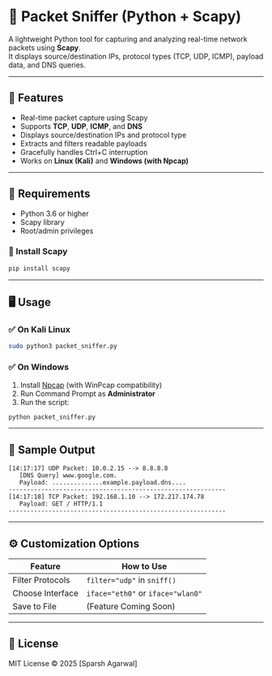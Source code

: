 
# 📡 Packet Sniffer (Python + Scapy)

A lightweight Python tool for capturing and analyzing real-time network packets using **Scapy**.  
It displays source/destination IPs, protocol types (TCP, UDP, ICMP), payload data, and DNS queries.

---

## 🔧 Features

- Real-time packet capture using Scapy
- Supports **TCP**, **UDP**, **ICMP**, and **DNS**
- Displays source/destination IPs and protocol type
- Extracts and filters readable payloads
- Gracefully handles Ctrl+C interruption
- Works on **Linux (Kali)** and **Windows (with Npcap)**

---

## 🚀 Requirements

- Python 3.6 or higher
- Scapy library
- Root/admin privileges

### 🔄 Install Scapy

```bash
pip install scapy
```

---

## 🖥️ Usage

### ✅ On Kali Linux

```bash
sudo python3 packet_sniffer.py
```

### ✅ On Windows

1. Install [Npcap](https://nmap.org/npcap/) (with WinPcap compatibility)
2. Run Command Prompt as **Administrator**
3. Run the script:
```bash
python packet_sniffer.py
```

---

## 📂 Sample Output

```
[14:17:17] UDP Packet: 10.0.2.15 --> 8.8.8.8
   [DNS Query] www.google.com.
   Payload: ..............example.payload.dns....
------------------------------------------------------------
[14:17:18] TCP Packet: 192.168.1.10 --> 172.217.174.78
   Payload: GET / HTTP/1.1
------------------------------------------------------------
```

---

## ⚙️ Customization Options

| Feature          | How to Use                        |
|------------------|-----------------------------------|
| Filter Protocols | `filter="udp"` in `sniff()`       |
| Choose Interface | `iface="eth0"` or `iface="wlan0"` |
| Save to File     | (Feature Coming Soon)             |

---

## 📜 License

MIT License © 2025 [Sparsh Agarwal]
